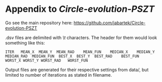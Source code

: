 # Appendix to *Circle-evolution-PSZT*

Go see the main repository here: https://github.com/jabartek/Circle-evolution-PSZT

.dsv files are delimited with *\t* characters. The header for them would look something like this:

`ITER	MEAN_X	MEAN_Y	MEAN_RAD	MEAN_FUN	MEDIAN_X	MEDIAN_Y	MEDIAN_RAD	MEDIAN_FUN	BEST_X	BEST_Y	BEST_RAD	BEST_FUN	WORST_X	WORST_Y	WORST_RAD	WORST_FUN	`

Output files are generated for their respective settings from data/, but limited to number of iterations as stated in filename.
